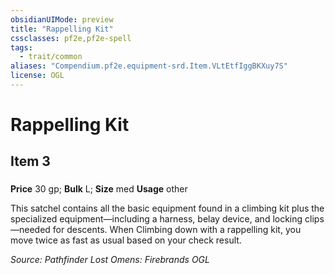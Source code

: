 ```yaml
---
obsidianUIMode: preview
title: "Rappelling Kit"
cssclasses: pf2e,pf2e-spell
tags:
  - trait/common
aliases: "Compendium.pf2e.equipment-srd.Item.VLtEtfIggBKXuy7S"
license: OGL
---
```

# Rappelling Kit
## Item 3
### 


**Price** 30 gp; 
**Bulk** L; **Size** med
**Usage** other

This satchel contains all the basic equipment found in a climbing kit plus the specialized equipment—including a harness, belay device, and locking clips—needed for descents. When Climbing down with a rappelling kit, you move twice as fast as usual based on your check result.

*Source: Pathfinder Lost Omens: Firebrands*
*OGL*